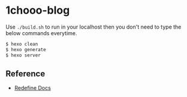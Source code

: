 # 1chooo-blog

Use `./build.sh` to run in your localhost then you don't need to type the below commands everytime.
```bash
$ hexo clean
$ hexo generate
$ hexo server
```

Reference
---
- [Redefine Docs](https://redefine-docs.ohevan.com/en/introduction)